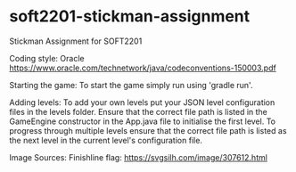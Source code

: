 # soft2201-stickman-assignment
Stickman Assignment for SOFT2201

Coding style: Oracle
    https://www.oracle.com/technetwork/java/codeconventions-150003.pdf

Starting the game:
    To start the game simply run using 'gradle run'.

Adding levels:
    To add your own levels put your JSON level configuration files in the levels folder.
    Ensure that the correct file path is listed in the GameEngine constructor in the App.java file to initialise the first level.
    To progress through multiple levels ensure that the correct file path is listed as the next level in the current level's configuration file.

Image Sources:
    Finishline flag: https://svgsilh.com/image/307612.html
